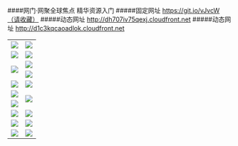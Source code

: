 ####网门·网聚全球焦点 精华资源入门
#####固定网址 https://git.io/vJvcW（请收藏）
#####动态网址 http://dh707iv75qexj.cloudfront.net
#####动态网址 http://d1c3kqcaoadlok.cloudfront.net
<table>
  <tr height="1"></tr>
  <tr>
    <td><a href="https://d1c3kqcaoadlok.cloudfront.net" target="_blank"><img src="https://d1c3kqcaoadlok.cloudfront.net/Up/0WMDT0.jpg" /></a></td>
    <td><a href="https://d1c3kqcaoadlok.cloudfront.net/oNote.aspx" target="_blank"><img src="https://d1c3kqcaoadlok.cloudfront.net/Up/0WZTT0.jpg" /></a></td>
  </tr>
  <tr>
    <td><a href="https://duaitqxt4nl89.cloudfront.net/99" target="_blank"><img src="https://d1c3kqcaoadlok.cloudfront.net/Up/0DTW.jpg"/></a></td>
    <td><a href="https://d1c3kqcaoadlok.cloudfront.net/ogST.aspx" target="_blank"><img src="https://d1c3kqcaoadlok.cloudfront.net/Up/ST.jpg"/></a></td>
  </tr>
  <tr>
    <td rowspan=2><a href="https://d1c3kqcaoadlok.cloudfront.net/ogUP.aspx?name=WJ.mp4" target="_blank"><img src="https://d1c3kqcaoadlok.cloudfront.net/Up/WJ.jpg" /></a></td>
    <td><a href="https://d1c3kqcaoadlok.cloudfront.net/ogUP.aspx?name=DKC.mp4&count=13" target="_blank"><img src="https://d1c3kqcaoadlok.cloudfront.net/Up/DKC.jpg" /></a></td> 
  </tr>
  <tr>
    <td><a href="https://d1c3kqcaoadlok.cloudfront.net/ogUP.aspx?name=LRWS.mp4&count=6B:12,5A:10,5B:35,4A:14,4B:19,3A:10,3B:26,2A:16,2B:21,1A:23,1B:29" target="_blank"><img src="https://d1c3kqcaoadlok.cloudfront.net/Up/LRWS.jpg" /></a></td>
  </tr>
  <tr>
    <td><a href="https://d1c3kqcaoadlok.cloudfront.net/ogUP.aspx?name=WJZM.mp4&count=9" target="_blank"><img src="https://d1c3kqcaoadlok.cloudfront.net/Up/WJZM.jpg" /></a></td>
    <td><a href="https://d1c3kqcaoadlok.cloudfront.net/ogUP.aspx?name=XTFY.mp4&count=9" target="_blank"><img src="https://d1c3kqcaoadlok.cloudfront.net/Up/XTFY.jpg" /></a></td>
  </tr>
  <tr>
    <td><a href="https://d1c3kqcaoadlok.cloudfront.net/ogUP.aspx?name=JQR.mp4&count=2" target="_blank"><img src="https://d1c3kqcaoadlok.cloudfront.net/Up/JQR.jpg" /></a></td>   
    <td rowspan=2><a href="https://d1c3kqcaoadlok.cloudfront.net/ogUP.aspx?name=JP.mp4&count=9" target="_blank"><img src="https://d1c3kqcaoadlok.cloudfront.net/Up/JP.jpg" /></td>
  </tr>
  <tr>
    <td><a href="https://d1c3kqcaoadlok.cloudfront.net/ogUP.aspx?name=MTDWH.mp4&count=28" target="_blank"><img src="https://d1c3kqcaoadlok.cloudfront.net/Up/MTDWH.jpg" /></a></td>
  </tr>
  <tr>
    <td><a href="https://d1c3kqcaoadlok.cloudfront.net/ogUP.aspx?name=4SZG.mp4&count=05:6,04:20&current=05:6" target="_blank"><img src="https://d1c3kqcaoadlok.cloudfront.net/Up/4SZG0.jpg" /></a></td>
    <td><a href="https://d1c3kqcaoadlok.cloudfront.net/ogUP.aspx?name=4SDJ.mp4&count=05:18,04:52&current=05:18" target="_blank"><img src="https://d1c3kqcaoadlok.cloudfront.net/Up/4SDJ0.jpg" /></a></td>
  </tr>
  <tr>
    <td><a href="https://d1c3kqcaoadlok.cloudfront.net/ogUP.aspx?name=FG.zip" target="_blank"><img src="https://d1c3kqcaoadlok.cloudfront.net/Up/FG.jpg" /></a></td>
    <td><a href="https://d1c3kqcaoadlok.cloudfront.net/ogUP.aspx?name=FGA.apk" target="_blank"><img src="https://d1c3kqcaoadlok.cloudfront.net/Up/FGA.jpg" /></a></td>
  </tr>
  <tr>
    <td><a href="https://d1c3kqcaoadlok.cloudfront.net/ogUP.aspx?name=U.zip" target="_blank"><img src="https://d1c3kqcaoadlok.cloudfront.net/Up/U.jpg" /></a></td>
    <td><a href="https://d1c3kqcaoadlok.cloudfront.net/ogUP.aspx?name=UA.apk" target="_blank"><img src="https://d1c3kqcaoadlok.cloudfront.net/Up/UA.jpg" /></a></td>
  </tr>
</table>
